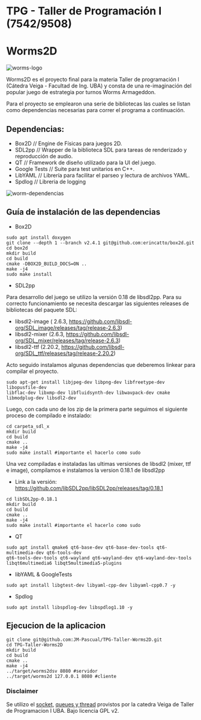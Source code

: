 # TPG - Taller de Programación I (7542/9508)
# Worms2D

![worms-logo](https://cdn.discordapp.com/attachments/1162524969142599822/1176873747249111070/pngegg.png?ex=65707416&is=655dff16&hm=ab3c9c99ee749053d6545c462345340b3ade8931082e20abc46a4c63a65aeec8&)

Worms2D es el proyecto final para la materia Taller de programación I (Cátedra Veiga - Facultad de Ing. UBA) y consta de una re-imaginación del popular juego de estrategia por turnos Worms Armageddon.

Para el proyecto se emplearon una serie de bibliotecas las cuales se listan como dependencias necesarias para correr el programa a continuación.

## Dependencias:

- Box2D // Engine de Físicas para juegos 2D.
- SDL2pp // Wrapper de la biblioteca SDL para tareas de renderizado y reproducción de audio.
- QT // Framework de diseño utilizado para la UI del juego.
- Google Tests // Suite para test unitarios en C++.
- LibYAML // Librería para facilitar el parseo y lectura de archivos YAML.
- Spdlog // Libreria de logging

![worm-dependencias](https://cdn.discordapp.com/attachments/1162524969142599822/1176873875846463558/pngegg1.png?ex=65707435&is=655dff35&hm=e1bed770c3dea42b01800af9efa5ead113d4bc6d8d645dfb2497efc2278785c1&)

## Guía de instalación de las dependencias

- Box2D

```console
sudo apt install doxygen
git clone --depth 1 --branch v2.4.1 git@github.com:erincatto/box2d.git
cd box2d
mkdir build
cd build
cmake -DBOX2D_BUILD_DOCS=ON ..
make -j4
sudo make install
```


- SDL2pp

Para desarrollo del juego se utilizo la versión 0.18 de libsdl2pp. Para su correcto funcionamiento se necesita descargar las siguientes releases de bibliotecas del paquete SDL: 
  - libsdl2-image ( 2.6.3, https://github.com/libsdl-org/SDL_image/releases/tag/release-2.6.3)
  - libsdl2-mixer (2.6.3, https://github.com/libsdl-org/SDL_mixer/releases/tag/release-2.6.3)
  - libsdl2-ttf (2.20.2, https://github.com/libsdl-org/SDL_ttf/releases/tag/release-2.20.2)

Acto seguido instalamos algunas dependencias que deberemos linkear para compilar el proyecto. 
```console
sudo apt-get install libjpeg-dev libpng-dev libfreetype-dev libopusfile-dev
libflac-dev libxmp-dev libfluidsynth-dev libwavpack-dev cmake libmodplug-dev libsdl2-dev
```

Luego, con cada uno de los zip de la primera parte seguimos el siguiente proceso de compilado e instalado:
```console
cd carpeta_sdl_x
mkdir build
cd build
cmake ..
make -j4
sudo make install #importante el hacerlo como sudo
```

Una vez compiladas e instaladas las ultimas versiones de libsdl2 (mixer, ttf e image), compilamos e instalamos la version 0.18.1 de libsdl2pp
 - Link a la versión: https://github.com/libSDL2pp/libSDL2pp/releases/tag/0.18.1

```console
cd libSDL2pp-0.18.1
mkdir build
cd build
cmake ..
make -j4
sudo make install #importante el hacerlo como sudo
```

- QT

```console
sudo apt install qmake6 qt6-base-dev qt6-base-dev-tools qt6-multimedia-dev qt6-tools-dev
qt6-tools-dev-tools qt6-wayland qt6-wayland-dev qt6-wayland-dev-tools
libqt6multimedia6 libqt5multimedia5-plugins
```

- libYAML & GoogleTests
```console
sudo apt install libgtest-dev libyaml-cpp-dev libyaml-cpp0.7 -y
```

- Spdlog
```console
sudo apt install libspdlog-dev libspdlog1.10 -y
```

## Ejecucion de la aplicacion


```console
git clone git@github.com:JM-Pascual/TPG-Taller-Worms2D.git
cd TPG-Taller-Worms2D
mkdir build
cd build
cmake ..
make -j4
../target/worms2dsv 8080 #servidor
../target/worms2d 127.0.0.1 8080 #cliente
```

### Disclaimer

Se utilizo el [socket](https://github.com/eldipa/sockets-en-cpp), [queues y thread](https://github.com/eldipa/hands-on-threads/tree/master/libs) provistos por la catedra Veiga de Taller de Programacion I UBA. Bajo licencia GPL v2.

